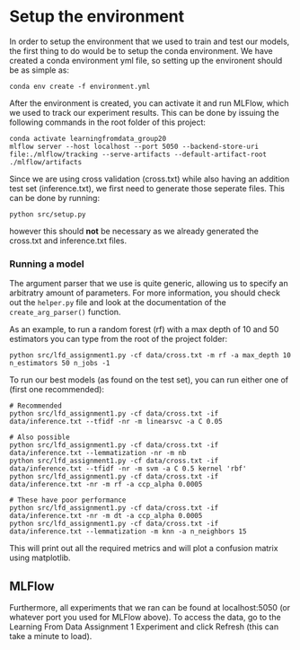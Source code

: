 # Setup the environment

In order to setup the environment that we used to train and test our models, the first thing to do would be to setup the conda environment.
We have created a conda environment yml file, so setting up the environent should be as simple as:
```{bash}
conda env create -f environment.yml
```
After the environment is created, you can activate it and run MLFlow, which we used to track our experiment results.
This can be done by issuing the following commands in the root folder of this project:
```{bash}
conda activate learningfromdata_group20
mlflow server --host localhost --port 5050 --backend-store-uri file:./mlflow/tracking --serve-artifacts --default-artifact-root ./mlflow/artifacts
```
Since we are using cross validation (cross.txt) while also having an addition test set (inference.txt), we first need to generate those seperate files.
This can be done by running:
```{bash}
python src/setup.py
```
however this should **not** be necessary as we already generated the cross.txt and inference.txt files.

### Running a model
The argument parser that we use is quite generic, allowing us to specify an arbitratry amount of parameters. For more information, you should check out the ```helper.py``` file and look at the documentation of the  ```create_arg_parser()``` function.

As an example, to run a random forest (rf) with a max depth of 10 and 50 estimators you can type from the root of the project folder:
```{bash}
python src/lfd_assignment1.py -cf data/cross.txt -m rf -a max_depth 10 n_estimators 50 n_jobs -1
```

To run our best models (as found on the test set), you can run either one of (first one recommended):
```{bash}
# Recommended
python src/lfd_assignment1.py -cf data/cross.txt -if data/inference.txt --tfidf -nr -m linearsvc -a C 0.05

# Also possible
python src/lfd_assignment1.py -cf data/cross.txt -if data/inference.txt --lemmatization -nr -m nb
python src/lfd_assignment1.py -cf data/cross.txt -if data/inference.txt --tfidf -nr -m svm -a C 0.5 kernel 'rbf'
python src/lfd_assignment1.py -cf data/cross.txt -if data/inference.txt -nr -m rf -a ccp_alpha 0.0005

# These have poor performance
python src/lfd_assignment1.py -cf data/cross.txt -if data/inference.txt -nr -m dt -a ccp_alpha 0.0005
python src/lfd_assignment1.py -cf data/cross.txt -if data/inference.txt --lemmatization -m knn -a n_neighbors 15
```

This will print out all the required metrics and will plot a confusion matrix using matplotlib.

## MLFlow
Furthermore, all experiments that we ran can be found at localhost:5050 (or whatever port you used for MLFlow above).
To access the data, go to the Learning From Data Assignment 1 Experiment and click Refresh (this can take a minute to load).
